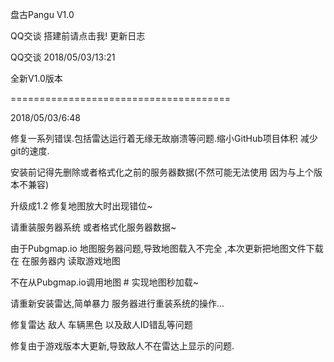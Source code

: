 盘古Pangu V1.0

QQ交谈
搭建前请点击我!
更新日志

QQ交谈
2018/05/03/13:21

全新V1.0版本

======================================

2018/05/03/6:48

修复一系列错误.包括雷达运行着无缘无故崩溃等问题.缩小GitHub项目体积 减少git的速度.

安装前记得先删除或者格式化之前的服务器数据(不然可能无法使用 因为与上个版本不兼容)

升级成1.2 修复地图放大时出现错位~

请重装服务器系统 或者格式化服务器数据~

由于Pubgmap.io 地图服务器问题,导致地图载入不完全 ,本次更新把地图文件下载在 在服务器内 读取游戏地图

不在从Pubgmap.io调用地图  # 实现地图秒加载~

请重新安装雷达,简单暴力 服务器进行重装系统的操作...

修复雷达 敌人 车辆黑色 以及敌人ID错乱等问题

修复由于游戏版本大更新,导致敌人不在雷达上显示的问题.

